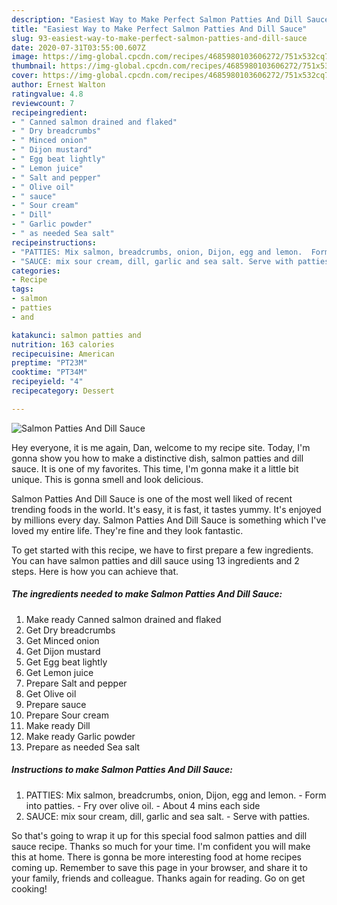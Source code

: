 ```yaml
---
description: "Easiest Way to Make Perfect Salmon Patties And Dill Sauce"
title: "Easiest Way to Make Perfect Salmon Patties And Dill Sauce"
slug: 93-easiest-way-to-make-perfect-salmon-patties-and-dill-sauce
date: 2020-07-31T03:55:00.607Z
image: https://img-global.cpcdn.com/recipes/4685980103606272/751x532cq70/salmon-patties-and-dill-sauce-recipe-main-photo.jpg
thumbnail: https://img-global.cpcdn.com/recipes/4685980103606272/751x532cq70/salmon-patties-and-dill-sauce-recipe-main-photo.jpg
cover: https://img-global.cpcdn.com/recipes/4685980103606272/751x532cq70/salmon-patties-and-dill-sauce-recipe-main-photo.jpg
author: Ernest Walton
ratingvalue: 4.8
reviewcount: 7
recipeingredient:
- " Canned salmon drained and flaked"
- " Dry breadcrumbs"
- " Minced onion"
- " Dijon mustard"
- " Egg beat lightly"
- " Lemon juice"
- " Salt and pepper"
- " Olive oil"
- " sauce"
- " Sour cream"
- " Dill"
- " Garlic powder"
- " as needed Sea salt"
recipeinstructions:
- "PATTIES: Mix salmon, breadcrumbs, onion, Dijon, egg and lemon.  Form into patties. Fry over olive oil. About 4 mins each side"
- "SAUCE: mix sour cream, dill, garlic and sea salt. Serve with patties."
categories:
- Recipe
tags:
- salmon
- patties
- and

katakunci: salmon patties and 
nutrition: 163 calories
recipecuisine: American
preptime: "PT23M"
cooktime: "PT34M"
recipeyield: "4"
recipecategory: Dessert

---
```



![Salmon Patties And Dill Sauce](https://img-global.cpcdn.com/recipes/4685980103606272/751x532cq70/salmon-patties-and-dill-sauce-recipe-main-photo.jpg)

Hey everyone, it is me again, Dan, welcome to my recipe site. Today, I'm gonna show you how to make a distinctive dish, salmon patties and dill sauce. It is one of my favorites. This time, I'm gonna make it a little bit unique. This is gonna smell and look delicious.

Salmon Patties And Dill Sauce is one of the most well liked of recent trending foods in the world. It's easy, it is fast, it tastes yummy. It's enjoyed by millions every day. Salmon Patties And Dill Sauce is something which I've loved my entire life. They're fine and they look fantastic.




To get started with this recipe, we have to first prepare a few ingredients. You can have salmon patties and dill sauce using 13 ingredients and 2 steps. Here is how you can achieve that.

<!--inarticleads1-->

##### The ingredients needed to make Salmon Patties And Dill Sauce:

1. Make ready  Canned salmon drained and flaked
1. Get  Dry breadcrumbs
1. Get  Minced onion
1. Get  Dijon mustard
1. Get  Egg beat lightly
1. Get  Lemon juice
1. Prepare  Salt and pepper
1. Get  Olive oil
1. Prepare  sauce
1. Prepare  Sour cream
1. Make ready  Dill
1. Make ready  Garlic powder
1. Prepare  as needed Sea salt




<!--inarticleads2-->

##### Instructions to make Salmon Patties And Dill Sauce:

1. PATTIES: Mix salmon, breadcrumbs, onion, Dijon, egg and lemon.  - Form into patties. - Fry over olive oil. - About 4 mins each side
1. SAUCE: mix sour cream, dill, garlic and sea salt. - Serve with patties.




So that's going to wrap it up for this special food salmon patties and dill sauce recipe. Thanks so much for your time. I'm confident you will make this at home. There is gonna be more interesting food at home recipes coming up. Remember to save this page in your browser, and share it to your family, friends and colleague. Thanks again for reading. Go on get cooking!

